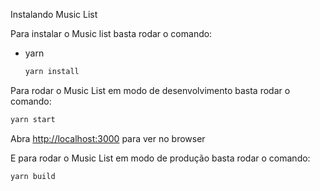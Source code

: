 
Instalando Music List

Para instalar o Music list basta rodar o comando:

* yarn
  ```sh
  yarn install
  ```

Para rodar o Music List em modo de desenvolvimento basta rodar o comando:

  ```sh
  yarn start
  ```

Abra [http://localhost:3000](http://localhost:3000) para ver no browser

E para rodar o Music List em modo de produção basta rodar o comando:

  ```sh
  yarn build
  ```

